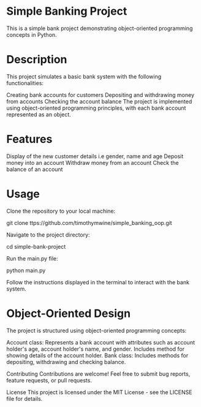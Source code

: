 # Simple Banking Project
This is a simple bank project demonstrating object-oriented programming concepts in Python.

# Description
This project simulates a basic bank system with the following functionalities:

Creating bank accounts for customers
Depositing and withdrawing money from accounts
Checking the account balance
The project is implemented using object-oriented programming principles, with each bank account represented as an object.

# Features
Display of the new customer details i.e gender, name and age
Deposit money into an account
Withdraw money from an account
Check the balance of an account

# Usage
Clone the repository to your local machine:

git clone ttps://github.com/timothymwine/simple_banking_oop.git

Navigate to the project directory:

cd simple-bank-project

Run the main.py file:

python main.py

Follow the instructions displayed in the terminal to interact with the bank system.

# Object-Oriented Design
The project is structured using object-oriented programming concepts:

Account class: Represents a bank account with attributes such as account holder's age, account holder's name, and gender. Includes method for showing details of the account holder.
Bank class: Includes methods for depositing, withdrawing and checking balance.

Contributing
Contributions are welcome! Feel free to submit bug reports, feature requests, or pull requests.

License
This project is licensed under the MIT License - see the LICENSE file for details.

